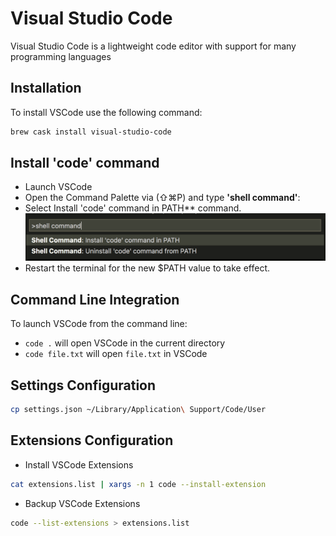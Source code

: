 # Visual Studio Code

Visual Studio Code is a lightweight code editor with support for many programming languages

## Installation

To install VSCode use the following command:

```zsh
brew cask install visual-studio-code
```

## Install 'code' command

- Launch VSCode
- Open the Command Palette via (⇧⌘P) and type **'shell command'**:
- Select Install 'code' command in PATH\*\* command.
  ![Install Code Command](/Applications/Code/images/install-code-command.png)
- Restart the terminal for the new \$PATH value to take effect.

## Command Line Integration

To launch VSCode from the command line:

- `code .` will open VSCode in the current directory
- `code file.txt` will open `file.txt` in VSCode

## Settings Configuration

```zsh
cp settings.json ~/Library/Application\ Support/Code/User
```

## Extensions Configuration

- Install VSCode Extensions

```zsh
cat extensions.list | xargs -n 1 code --install-extension
```

- Backup VSCode Extensions
```zsh
code --list-extensions > extensions.list
```
